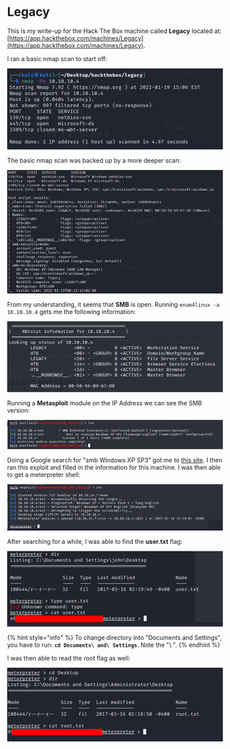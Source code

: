 # Legacy

This is my write-up for the Hack The Box machine called **Legacy** located at: [https://app.hackthebox.com/machines/Legacy](https://app.hackthebox.com/machines/Legacy).

I ran a basic nmap scan to start off:

![](<../../.gitbook/assets/image (353).png>)

The basic nmap scan was backed up by a more deeper scan:

![](<../../.gitbook/assets/image (354).png>)

From my understanding, it seems that **SMB** is open. Running `enum4linux -a 10.10.10.4` gets me the following information:

![](<../../.gitbook/assets/image (361).png>)

Running a **Metasploit** module on the IP Address we can see the SMB version:

![](<../../.gitbook/assets/image (374) (1).png>)

Doing a Google search for "smb Windows XP SP3" got me to [this site](https://www.rapid7.com/db/modules/exploit/windows/smb/ms08\_067\_netapi/). I then ran this exploit and filled in the information for this machine. I was then able to get a meterpreter shell:

![](<../../.gitbook/assets/image (362).png>)

After searching for a while, I was able to find the **user.txt** flag:

![](<../../.gitbook/assets/image (366) (1) (1).png>)

{% hint style="info" %}
To change directory into "Documents and Settings", you have to run: **`cd Documents\ and\ Settings`**. Note the "\ ".
{% endhint %}

I was then able to read the root flag as well:

![](<../../.gitbook/assets/image (339).png>)
